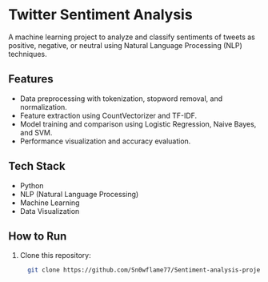 # Twitter Sentiment Analysis

A machine learning project to analyze and classify sentiments of tweets as positive, negative, or neutral using Natural Language Processing (NLP) techniques.

## Features
- Data preprocessing with tokenization, stopword removal, and normalization.
- Feature extraction using CountVectorizer and TF-IDF.
- Model training and comparison using Logistic Regression, Naive Bayes, and SVM.
- Performance visualization and accuracy evaluation.

## Tech Stack
- Python
- NLP (Natural Language Processing)
- Machine Learning
- Data Visualization

## How to Run
1. Clone this repository:
   ```bash
     git clone https://github.com/Sn0wflame77/Sentiment-analysis-project.git

